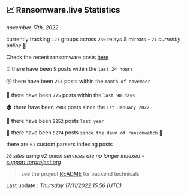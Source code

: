 
## 📈 Ransomware.live Statistics
_november 17th, 2022_

currently tracking `127` groups across `230` relays & mirrors - _`71` currently online_ 📡

Check the recent ransomware posts [here](https://www.ransomware.live/#/recentposts)


⏲ there have been `5` posts within the `last 24 hours`

🕓 there have been `213` posts within the `month of november`

📅 there have been `775` posts within the `last 90 days`

🏚 there have been `2988` posts since the `1st January 2022`

🚀 there have been `2252` posts `last year`

🦕 there have been `5274` posts `since the dawn of ransomwatch` 🐣

there are `61` custom parsers indexing posts

_`20` sites using v2 onion services are no longer indexed - [support.torproject.org](https://support.torproject.org/onionservices/v2-deprecation/)_

> see the project [README](https://github.com/jmousqueton/ransomwatch#readme) for backend technicals



Last update : _Thursday 17/11/2022 15.56 (UTC)_

